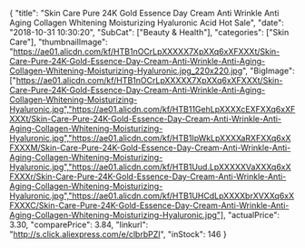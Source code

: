 {
	"title": "Skin Care Pure 24K Gold Essence Day Cream Anti Wrinkle Anti Aging Collagen Whitening Moisturizing Hyaluronic Acid Hot Sale",
	"date": "2018-10-31 10:30:20",
	"SubCat": ["Beauty & Health"],
	"categories": ["Skin Care"],
	"thumbnailImage": "https://ae01.alicdn.com/kf/HTB1nOCrLpXXXXX7XpXXq6xXFXXXt/Skin-Care-Pure-24K-Gold-Essence-Day-Cream-Anti-Wrinkle-Anti-Aging-Collagen-Whitening-Moisturizing-Hyaluronic.jpg_220x220.jpg",
	"BigImage": ["https://ae01.alicdn.com/kf/HTB1nOCrLpXXXXX7XpXXq6xXFXXXt/Skin-Care-Pure-24K-Gold-Essence-Day-Cream-Anti-Wrinkle-Anti-Aging-Collagen-Whitening-Moisturizing-Hyaluronic.jpg","https://ae01.alicdn.com/kf/HTB11GehLpXXXXcEXFXXq6xXFXXXt/Skin-Care-Pure-24K-Gold-Essence-Day-Cream-Anti-Wrinkle-Anti-Aging-Collagen-Whitening-Moisturizing-Hyaluronic.jpg","https://ae01.alicdn.com/kf/HTB1IpWkLpXXXXaRXFXXq6xXFXXXM/Skin-Care-Pure-24K-Gold-Essence-Day-Cream-Anti-Wrinkle-Anti-Aging-Collagen-Whitening-Moisturizing-Hyaluronic.jpg","https://ae01.alicdn.com/kf/HTB1Uud.LpXXXXXVaXXXq6xXFXXXr/Skin-Care-Pure-24K-Gold-Essence-Day-Cream-Anti-Wrinkle-Anti-Aging-Collagen-Whitening-Moisturizing-Hyaluronic.jpg","https://ae01.alicdn.com/kf/HTB1UHCdLpXXXXbrXVXXq6xXFXXXC/Skin-Care-Pure-24K-Gold-Essence-Day-Cream-Anti-Wrinkle-Anti-Aging-Collagen-Whitening-Moisturizing-Hyaluronic.jpg"],
	"actualPrice": 3.30,
	"comparePrice": 3.84,
	"linkurl": "http://s.click.aliexpress.com/e/clbrbPZI",
	"inStock": 146
}
